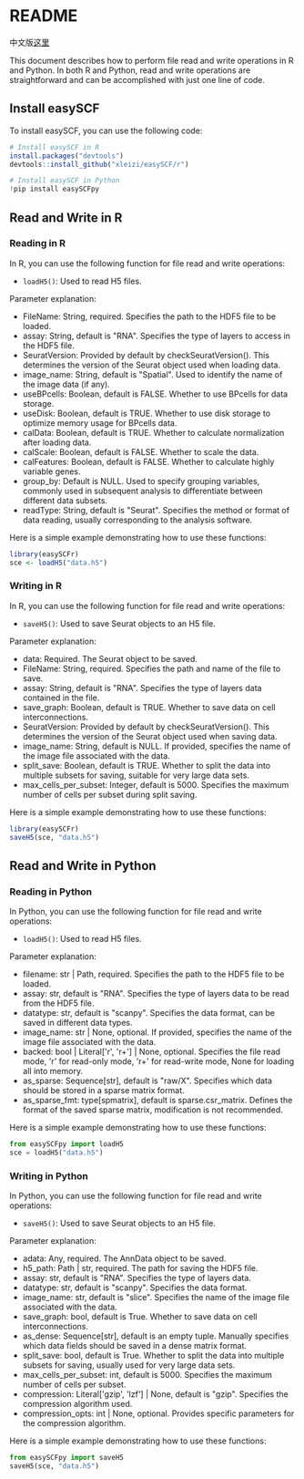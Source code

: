 
# README
中文版[这里](https://github.com/xleizi/easySCF/tree/main/README_cn.md)

This document describes how to perform file read and write operations in R and Python. In both R and Python, read and write operations are straightforward and can be accomplished with just one line of code.

## Install easySCF

To install easySCF, you can use the following code:

```R
# Install easySCF in R
install.packages("devtools")
devtools::install_github("xleizi/easySCF/r")
```


```python
# Install easySCF in Python
!pip install easySCFpy
```

## Read and Write in R

### Reading in R

In R, you can use the following function for file read and write operations:

- `loadH5()`: Used to read H5 files.

Parameter explanation:
- FileName: String, required. Specifies the path to the HDF5 file to be loaded.
- assay: String, default is "RNA". Specifies the type of layers to access in the HDF5 file.
- SeuratVersion: Provided by default by checkSeuratVersion(). This determines the version of the Seurat object used when loading data.
- image_name: String, default is "Spatial". Used to identify the name of the image data (if any).
- useBPcells: Boolean, default is FALSE. Whether to use BPcells for data storage.
- useDisk: Boolean, default is TRUE. Whether to use disk storage to optimize memory usage for BPcells data.
- calData: Boolean, default is TRUE. Whether to calculate normalization after loading data.
- calScale: Boolean, default is FALSE. Whether to scale the data.
- calFeatures: Boolean, default is FALSE. Whether to calculate highly variable genes.
- group_by: Default is NULL. Used to specify grouping variables, commonly used in subsequent analysis to differentiate between different data subsets.
- readType: String, default is "Seurat". Specifies the method or format of data reading, usually corresponding to the analysis software.

Here is a simple example demonstrating how to use these functions:

```R
library(easySCFr)
sce <- loadH5("data.h5")
```

### Writing in R

In R, you can use the following function for file read and write operations:

- `saveH5()`: Used to save Seurat objects to an H5 file.

Parameter explanation:
- data: Required. The Seurat object to be saved.
- FileName: String, required. Specifies the path and name of the file to save.
- assay: String, default is "RNA". Specifies the type of layers data contained in the file.
- save_graph: Boolean, default is TRUE. Whether to save data on cell interconnections.
- SeuratVersion: Provided by default by checkSeuratVersion(). This determines the version of the Seurat object used when saving data.
- image_name: String, default is NULL. If provided, specifies the name of the image file associated with the data.
- split_save: Boolean, default is TRUE. Whether to split the data into multiple subsets for saving, suitable for very large data sets.
- max_cells_per_subset: Integer, default is 5000. Specifies the maximum number of cells per subset during split saving.

Here is a simple example demonstrating how to use these functions:

```R
library(easySCFr)
saveH5(sce, "data.h5")
```

## Read and Write in Python

### Reading in Python

In Python, you can use the following function for file read and write operations:

- `loadH5()`: Used to read H5 files.

Parameter explanation:
- filename: str | Path, required. Specifies the path to the HDF5 file to be loaded.
- assay: str, default is "RNA". Specifies the type of layers data to be read from the HDF5 file.
- datatype: str, default is "scanpy". Specifies the data format, can be saved in different data types.
- image_name: str | None, optional. If provided, specifies the name of the image file associated with the data.
- backed: bool | Literal['r', 'r+'] | None, optional. Specifies the file read mode, 'r' for read-only mode, 'r+' for read-write mode, None for loading all into memory.
- as_sparse: Sequence[str], default is "raw/X". Specifies which data should be stored in a sparse matrix format.
- as_sparse_fmt: type[spmatrix], default is sparse.csr_matrix. Defines the format of the saved sparse matrix, modification is not recommended.

Here is a simple example demonstrating how to use these functions:

```python
from easySCFpy import loadH5
sce = loadH5("data.h5")
```

### Writing in Python

In Python, you can use the following function for file read and write operations:

- `saveH5()`: Used to save Seurat objects to an H5 file.

Parameter explanation:
- adata: Any, required. The AnnData object to be saved.
- h5_path: Path | str, required. The path for saving the HDF5 file.
- assay: str, default is "RNA". Specifies the type of layers data.
- datatype: str, default is "scanpy". Specifies the data format.
- image_name: str, default is "slice". Specifies the name of the image file associated with the data.
- save_graph: bool, default is True. Whether to save data on cell interconnections.
- as_dense: Sequence[str], default is an empty tuple. Manually specifies which data fields should be saved in a dense matrix format.
- split_save: bool, default is True. Whether to split the data into multiple subsets for saving, usually used for very large data sets.
- max_cells_per_subset: int, default is 5000. Specifies the maximum number of cells per subset.
- compression: Literal['gzip', 'lzf'] | None, default is "gzip". Specifies the compression algorithm used.
- compression_opts: int | None, optional. Provides specific parameters for the compression algorithm.

Here is a simple example demonstrating how to use these functions:

```python
from easySCFpy import saveH5
saveH5(sce, "data.h5")
```
